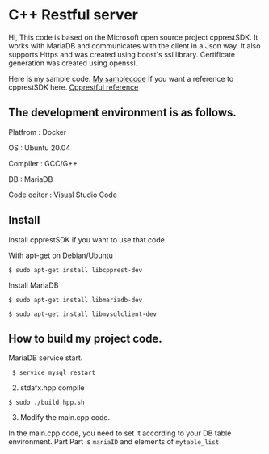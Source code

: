 # C++ Restful server

Hi, This code is based on the Microsoft open source project cpprestSDK.
It works with MariaDB and communicates with the client in a Json way.
It also supports Https and was created using boost's ssl library. Certificate generation was created using openssl.


Here is my sample code. [My samplecode](https://hwan-shell.tistory.com/category/%ED%94%84%EB%A1%9C%EA%B7%B8%EB%9E%98%EB%B0%8D/C%2B%2B%20rest%28Casablanca%29)
If you want a reference to cpprestSDK here. [Cpprestful reference](https://microsoft.github.io/cpprestsdk/namespaces.html)

## The development environment is as follows.

Platfrom : Docker

OS : Ubuntu 20.04

Compiler : GCC/G++

DB : MariaDB

Code editor : Visual Studio Code


## Install

Install cpprestSDK if you want to use that code.

With apt-get on Debian/Ubuntu

```$ sudo apt-get install libcpprest-dev```

Install MariaDB

```$ sudo apt-get install libmariadb-dev```

```$ sudo apt-get install libmysqlclient-dev```

## How to build my project code.

MariaDB service start.

``` $ service mysql restart```

2. stdafx.hpp compile

```$ sudo ./build_hpp.sh```

3. Modify the main.cpp code.

In the main.cpp code, you need to set it according to your DB table environment.
Part Part is ```mariaID``` and elements of ```mytable_list```
